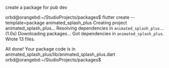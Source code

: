 create a package for pub dev 

orbd@orangebd:~/StudioProjects/packages$ flutter create --template=package animated_splash_plus
Creating project animated_splash_plus...
Resolving dependencies in `animated_splash_plus`... (1.0s)
Downloading packages...
Got dependencies in `animated_splash_plus`.
Wrote 13 files.

All done!
Your package code is in animated_splash_plus/lib/animated_splash_plus.dart
orbd@orangebd:~/StudioProjects/packages$ 
